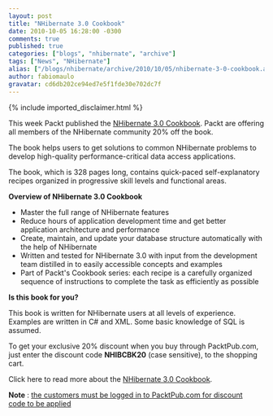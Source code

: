 ```yaml
---
layout: post
title: "NHibernate 3.0 Cookbook"
date: 2010-10-05 16:28:00 -0300
comments: true
published: true
categories: ["blogs", "nhibernate", "archive"]
tags: ["News", "NHibernate"]
alias: ["/blogs/nhibernate/archive/2010/10/05/nhibernate-3-0-cookbook.aspx"]
author: fabiomaulo
gravatar: cd6db202ce94ed7e5f1fde30e702dc7f
---
```

{% include imported_disclaimer.html %}
<p>This week Packt published the <a href="https://www.packtpub.com/nhibernate-3-0-cookbook/book">NHibernate 3.0 Cookbook</a>. Packt are offering all members of the NHibernate community 20% off the book. </p>
<p>The book helps users to get solutions to common NHibernate problems to develop high-quality performance-critical data access applications.</p>
<p>The book, which is 328 pages long, contains quick-paced self-explanatory recipes organized in progressive skill levels and functional areas.</p>
<p><strong>Overview of NHibernate 3.0 Cookbook</strong></p>
<ul>
<li>Master the full range of NHibernate features</li>
<li>Reduce hours of application development time and get better application architecture and performance</li>
<li>Create, maintain, and update your database structure automatically with the help of NHibernate</li>
<li>Written and tested for NHibernate 3.0 with input from the development team distilled in to easily accessible concepts and examples</li>
<li>Part of Packt's Cookbook series: each recipe is a carefully organized sequence of instructions to complete the task as efficiently as possible</li>
</ul>
<p><strong>Is this book for you? </strong></p>
<p>This book is written for NHibernate users at all levels of experience. Examples are written in C# and XML. Some basic knowledge of SQL is assumed.</p>
<p>To get your exclusive 20% discount when you buy through PacktPub.com, just enter the discount code <strong>NHIBCBK20</strong> (case sensitive), to the shopping cart.</p>
<p>Click here to read more about the <a href="https://www.packtpub.com/nhibernate-3-0-cookbook/book">NHibernate 3.0 Cookbook</a>.</p>
<p><strong>Note</strong> :&nbsp;<span style="text-decoration: underline;">the customers must be logged in to PacktPub.com for&nbsp;discount code&nbsp;to be applied</span></p>
